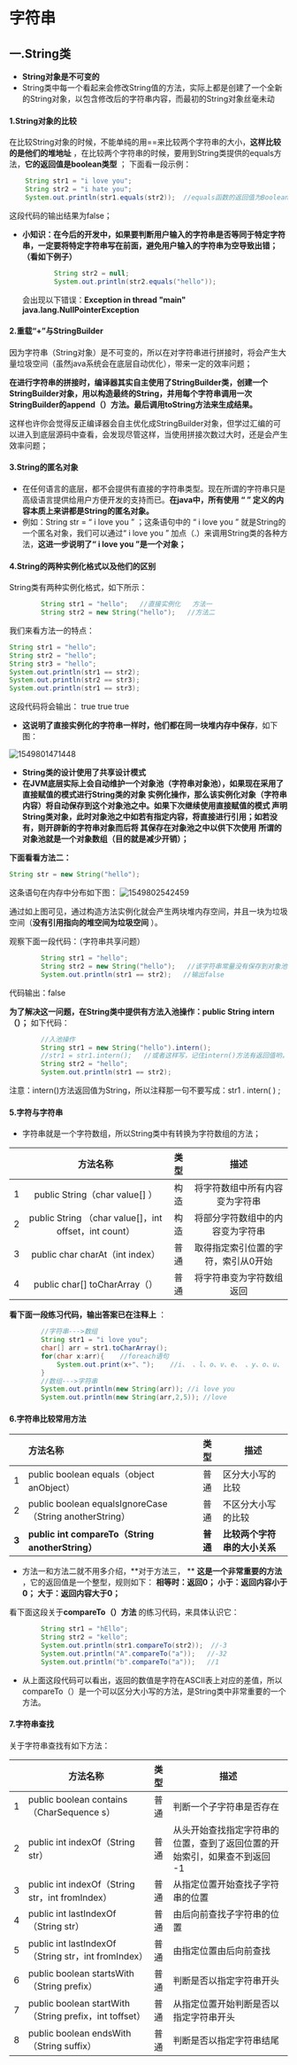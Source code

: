 # 字符串

## 一.String类

+ **String对象是不可变的**
+ String类中每一个看起来会修改String值的方法，实际上都是创建了一个全新的String对象，以包含修改后的字符串内容，而最初的String对象丝毫未动

#### 1.String对象的比较

在比较String对象的时候，不能单纯的用==来比较两个字符串的大小，**这样比较的是他们的堆地址** ，在比较两个字符串的时候，要用到String类提供的equals方法，**它的返回值是boolean类型** ；
下面看一段示例：

```java
	String str1 = "i love you";
	String str2 = "i hate you";
	System.out.println(str1.equals(str2));  //equals函数的返回值为Boolean类型
```

这段代码的输出结果为false；

+ **小知识：在今后的开发中，如果要判断用户输入的字符串是否等同于特定字符串，一定要将特定字符串写在前面，避免用户输入的字符串为空导致出错；（看如下例子）**

  ```java
          String str2 = null;
          System.out.println(str2.equals("hello"));
  ```

  会出现以下错误：**Exception in thread "main" java.lang.NullPointerException**

  

####  2.重载“+”与StringBuilder

因为字符串（String对象）是不可变的，所以在对字符串进行拼接时，将会产生大量垃圾空间（虽然java系统会在底层自动优化），带来一定的效率问题；

**在进行字符串的拼接时，编译器其实自主使用了StringBuilder类，创建一个StringBuilder对象，用以构造最终的String，并用每个字符串调用一次StringBuilder的append（）方法。最后调用toString方法来生成结果。**

这样也许你会觉得反正编译器会自主优化成StringBuilder对象，但学过汇编的可以进入到底层源码中查看，会发现尽管这样，当使用拼接次数过大时，还是会产生效率问题；



#### 3.String的匿名对象

+ 在任何语言的底层，都不会提供有直接的字符串类型。现在所谓的字符串只是高级语言提供给用户方便开发的支持而已。**在java中，所有使用 “ ” 定义的内容本质上来讲都是String的匿名对象。**
+ 例如：String  str  =  “ i love  you  ” ；这条语句中的 “ i love  you  ” 就是String的一个匿名对象，我们可以通过“ i love  you  ” 加点（.）来调用String类的各种方法，**这进一步说明了“ i love  you  ”是一个对象；**



#### 4.String的两种实例化格式以及他们的区别

String类有两种实例化格式，如下所示：

```java
        String str1 = "hello";   //直接实例化   方法一
        String str2 = new String("hello");   //方法二
```

我们来看方法一的特点：

```java
String str1 = "hello";
String str2 = "hello";
String str3 = "hello";
System.out.println(str1 == str2);
System.out.println(str2 == str3);
System.out.println(str1 == str3);
```

这段代码将会输出：
true
true
true

+ **这说明了直接实例化的字符串一样时，他们都在同一块堆内存中保存**，如下图：

![1549801471448](C:\Users\Laptop\AppData\Local\Temp\1549801471448.png)

+ **String类的设计使用了共享设计模式**
+ **在JVM底层实际上会自动维护一个对象池（字符串对象池），如果现在采用了直接赋值的模式进行String类的对象 实例化操作，那么该实例化对象（字符串内容）将自动保存到这个对象池之中。如果下次继续使用直接赋值的模式 声明String类对象，此时对象池之中如若有指定内容，将直接进行引用；如若没有，则开辟新的字符串对象而后将 其保存在对象池之中以供下次使用**
  **所谓的对象池就是一个对象数组（目的就是减少开销）；**



**下面看看方法二：** 

```java
String str = new String("hello");
```

这条语句在内存中分布如下图：
![1549802542459](C:\Users\Laptop\AppData\Local\Temp\1549802542459.png)

通过如上图可见，通过构造方法实例化就会产生两块堆内存空间，并且一块为垃圾空间（**没有引用指向的堆空间为垃圾空间** ）。

观察下面一段代码：（字符串共享问题）

```java
        String str1 = "hello";
        String str2 = new String("hello");   //该字符串常量没有保存到对象池中
        System.out.println(str1 == str2);   //输出false
```

代码输出：false

**为了解决这一问题，在String类中提供有方法入池操作：public String  intern（）；** 
如下代码：

```java
        //入池操作
        String str1 = new String("hello").intern();
        //str1 = str1.intern();   //或者这样写，记住intern()方法有返回值哟，为String；
        String str2 = "hello";
        System.out.println(str1 == str2);
```

注意：intern()方法返回值为String，所以注释那一句不要写成：str1 . intern( ) ;



#### 5.字符与字符串

+ 字符串就是一个字符数组，所以String类中有转换为字符数组的方法；

|      |                       方法名称                        | 类型 |                描述                 |
| :--: | :---------------------------------------------------: | :--: | :---------------------------------: |
|  1   |            public String（char value[] ）             | 构造 |   将字符数组中所有内容变为字符串    |
|  2   | public String （char value[]，int offset，int count） | 构造 |  将部分字符数组中的内容变为字符串   |
|  3   |            public char charAt（int index）            | 普通 | 取得指定索引位置的字符，索引从0开始 |
|  4   |             public char[] toCharArray（）             | 普通 |      将字符串变为字符数组返回       |

**看下面一段练习代码，输出答案已在注释上** ：

```java
        //字符串--->数组
        String str1 = "i love you";
        char[] arr = str1.toCharArray();
        for(char x:arr){    //foreach语句
            System.out.print(x+"、");    //i、 、l、o、v、e、 、y、o、u、
        }
        //数组--->字符串
        System.out.println(new String(arr)); //i love you
        System.out.println(new String(arr,2,5)); //love
```



#### 6.字符串比较常用方法

|       | 方法名称                                                |   类型   | 描述                         |
| :---: | :------------------------------------------------------ | :------: | ---------------------------- |
|   1   | public boolean equals（object anObject）                |   普通   | 区分大小写的比较             |
|   2   | public boolean equalsIgnoreCase（String anotherString） |   普通   | 不区分大小写的比较           |
| **3** | **public int compareTo（String anotherString）**        | **普通** | **比较两个字符串的大小关系** |

+ 方法一和方法二就不用多介绍，**对于方法三， ** **这是一个非常重要的方法**  ，它的返回值是一个整型，规则如下：
  **相等时：返回0；**
  **小于：返回内容小于0；**
  **大于：返回内容大于0；** 

看下面这段关于**compareTo（）方法** 的练习代码，来具体认识它：

```java
        String str1 = "hEllo";
        String str2 = "kello";
        System.out.println(str1.compareTo(str2));  //-3
        System.out.println("A".compareTo("a"));   //-32
        System.out.println("b".compareTo("a"));   //1
```

+ 从上面这段代码可以看出，返回的数值是字符在ASCII表上对应的差值，所以compareTo（）是一个可以区分大小写的方法，是String类中非常重要的一个方法。



#### 7.字符串查找

关于字符串查找有如下方法：

|      | 方法名称                                               | 类型 | 描述                                                         |
| :--: | ------------------------------------------------------ | :--: | ------------------------------------------------------------ |
|  1   | public boolean contains（CharSequence s）              | 普通 | 判断一个子字符串是否存在                                     |
|  2   | public int indexOf（String str）                       | 普通 | 从头开始查找指定字符串的位置，查到了返回位置的开始索引，如果查不到返回 -1 |
|  3   | public int indexOf（String str，int fromIndex）        | 普通 | 从指定位置开始查找子字符串的位置                             |
|  4   | public int lastIndexOf（String str）                   | 普通 | 由后向前查找子字符串的位置                                   |
|  5   | public int lastIndexOf（String str，int fromIndex）    | 普通 | 由指定位置由后向前查找                                       |
|  6   | public boolean startsWith（String prefix）             | 普通 | 判断是否以指定字符串开头                                     |
|  7   | public boolean startWith（String prefix，int toffset） | 普通 | 从指定位置开始判断是否以指定字符串开头                       |
|  8   | public boolean endsWith（String suffix）               | 普通 | 判断是否以指定字符串结尾                                     |



